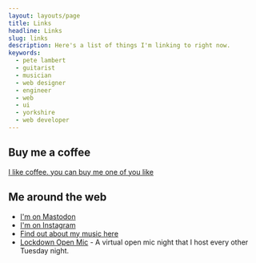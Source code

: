 ```yaml
---
layout: layouts/page
title: Links
headline: Links
slug: links
description: Here's a list of things I'm linking to right now.
keywords:
  - pete lambert
  - guitarist
  - musician
  - web designer
  - engineer
  - web
  - ui
  - yorkshire
  - web developer
---
```


## Buy me a coffee
[I like coffee. you can buy me one of you like](https://buymeacoffee.com/petelambert)

## Me around the web
* [I'm on Mastodon](https://mastodon.cloud/@petelambert")
* [I'm on Instagram](https://instagram.com/peterjlambert)
* [Find out about my music here](https://petelambertmusic.com)
* [Lockdown Open Mic](https://lockdownopenmic.club) - A virtual open mic night that I host every other Tuesday night.

